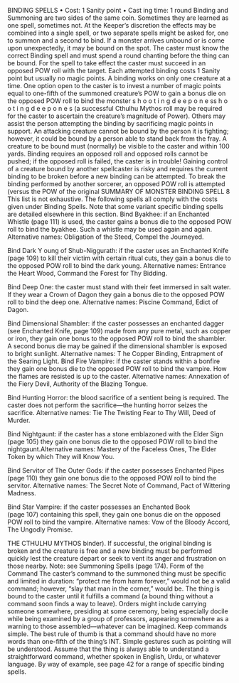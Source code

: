 BINDING SPELLS
• Cost:  1 Sanity point
•
 Cast
ing time: 1 round
Binding and Summoning are two sides of the same coin. 
Sometimes they are learned as one spell, sometimes not. 
At the Keeper’s discretion the effects may be combined 
into a single spell, or two separate spells might be asked 
for, one to summon and a second to bind.
If a monster arrives unbound or is come upon 
unexpectedly, it may be bound on the spot. The caster 
must know the correct Binding spell and must spend a 
round chanting before the thing can be bound. For the 
spell to take effect the caster must succeed in an opposed 
POW roll with the target. Each attempted binding costs 
1 Sanity point but usually no magic points. A binding 
works on only one creature at a time. One option open 
to the caster is to invest a number of magic points equal 
to one-fifth of the summoned creature’s POW to gain a 
bonus die on the opposed POW roll to bind the monster s 
h 
o 
o 
t 
i 
n 
g 
d 
e e 
p 
o 
n 
e 
ss 
h 
o 
o 
t 
i 
n 
g 
d 
e e 
p 
o 
n 
e 
s
(a successful Cthulhu Mythos roll may be required for 
the caster to ascertain the creature’s magnitude of Power). 
Others may assist the person attempting the binding by 
sacrificing magic points in support.
An attacking creature cannot be bound by the person 
it is fighting; however, it could be bound by a person able 
to stand back from the fray. A creature to be bound must 
(normally) be visible to the caster and within 100 yards. Binding requires an opposed roll and opposed rolls cannot 
be pushed; if the opposed roll is failed, the caster is in 
trouble!
Gaining control of a creature bound by another 
spellcaster is risky and requires the current binding to be 
broken before a new binding can be attempted. To break 
the binding performed by another sorcerer, an opposed 
POW roll is attempted (versus the POW of the original 
SUMMARY OF 
MONSTER BINDING SPELL 8
This list is not exhaustive. The following spells all comply with the 
costs given under Binding Spells. Note that some variant specific 
binding spells are detailed elsewhere in this section.
Bind Byakhee: if an Enchanted Whistle (page 111) is used, the 
caster gains a bonus die to the opposed POW roll to bind the byakhee. Such a whistle may be used again and again.
Alternative names: Obligation of the Steed, Compel the Journeyed.
 
Bind Dark Y oung of Shub-Niggurath: if the caster uses an 
Enchanted Knife (page 109) to kill their victim with certain 
ritual cuts, they gain a bonus die to the opposed POW roll to 
bind the dark young.
Alternative names: Entrance the Heart Wood, Command the Forest 
for Thy Bidding.

Bind Deep One: the caster must stand with their feet immersed 
in salt water. If they wear a Crown of Dagon they gain a bonus 
die to the opposed POW roll to bind the deep one.
Alternative names: Piscine Command, Edict of Dagon.

Bind Dimensional Shambler: if the caster possesses an enchanted 
dagger (see Enchanted Knife, page 109) made from any pure 
metal, such as copper or iron, they gain one bonus to the opposed 
POW roll to bind the shambler. A second bonus die may be 
gained if the dimensional shambler is exposed to bright sunlight.
Alternative names: T he Copper Binding, Entrapment of the Searing 
Light.
Bind Fire Vampire: if the caster stands within a bonfire they gain 
one bonus die to the opposed POW roll to bind the vampire. 
How the flames are resisted is up to the caster.
Alternative names: Annexation of the Fiery Devil, Authority of 
the Blazing Tongue.

Bind Hunting Horror: the blood sacrifice of a sentient being is 
required. The caster does not perform the sacrifice—the hunting 
horror seizes the sacrifice. 
Alternative names: Tie The Twisting Fear to Thy Will, Deed of 
Murder.
 
Bind Nightgaunt: if the caster has a stone emblazoned with the 
Elder Sign (page 105) they gain one bonus die to the opposed 
POW roll to bind the nightgaunt.Alternative names: Mastery of the Faceless Ones, The Elder Token 
by which They will Know You.

Bind Servitor of The Outer Gods: if the caster possesses 
Enchanted Pipes (page 110) they gain one bonus die to the 
opposed POW roll to bind the servitor.
Alternative names: The Secret Note of Command, Pact of Wittering 
Madness.

Bind Star Vampire: if the caster possesses an Enchanted Book  
(page 107) containing this spell, they gain one bonus die on the 
opposed POW roll to bind the vampire.
Alternative names: Vow of the Bloody Accord, The Ungodly Promise.


THE CTHULHU MYTHOS
binder). If successful, the original binding is broken and 
the creature is free and a new binding must be performed 
quickly lest the creature depart or seek to vent its anger 
and frustration on those nearby. 
Note: see Summoning Spells (page 174).
Form of the Command 
The caster’s command to the summoned thing must be 
specific and limited in duration: “protect me from harm 
forever,” would not be a valid command; however, “slay 
that man in the corner,” would be. The thing is bound 
to the caster until it fulfills a command (a bound thing 
without a command soon finds a way to leave). Orders 
might include carrying someone somewhere, presiding 
at some ceremony, being especially docile while being 
examined by a group of professors, appearing somewhere as 
a warning to those assembled—whatever can be imagined. 
Keep commands simple. The best rule of thumb is that 
a command should have no more words than one-fifth 
of the thing’s INT. Simple gestures such as pointing will 
be understood. Assume that the thing is always able to 
understand a straightforward command, whether spoken 
in English, Urdu, or whatever language. 
By way of example, see page 42 for a range of specific 
binding spells.
